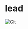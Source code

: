 # lead

[![Git](https://app.soluble.cloud/api/v1/public/badges/d12d483d-77a5-4940-999a-8128a7397ca1.svg?orgId=451115019187)](https://app.soluble.cloud/repos/details/github.com/michaelneale/lead?orgId=451115019187)  
